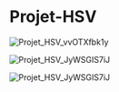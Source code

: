 # Projet-HSV


![Projet_HSV_vvOTXfbk1y](https://github.com/Waddenn/Projet-HSV/assets/115143365/cb60e0f7-e388-4361-8d97-400b175163d1)


![Projet_HSV_JyWSGIS7iJ](https://github.com/Waddenn/Projet-HSV/assets/115143365/8286c176-6474-49cf-aab8-d7c206dbd3e0)


![Projet_HSV_JyWSGIS7iJ](https://github.com/Waddenn/Projet-HSV/assets/115143365/efbd9ac4-9efd-4b7e-9849-5db379ccff9c)


